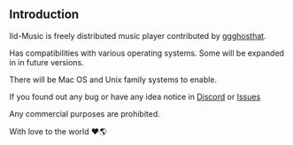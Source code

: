 ## Introduction
Ild-Music is freely distributed music player contributed by [ggghosthat](https://github.com/ggghosthat/).

Has compatibilities with various operating systems. Some will be expanded in in future versions.

There will be Mac OS and Unix family systems to enable.

If you found out any bug or have any idea notice in [Discord](https://discord.gg/dXqkwyyR) or [Issues](https://github.com/ggghosthat/Projects/issues)

Any commercial purposes are prohibited.

With love to the world ❤️🌎 
